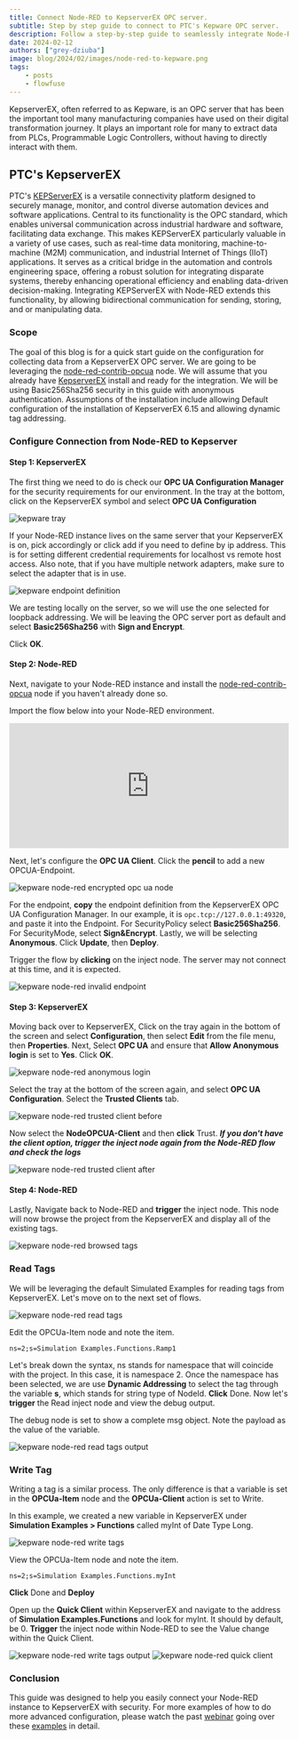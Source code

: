 ```yaml
---
title: Connect Node-RED to KepserverEX OPC server.
subtitle: Step by step guide to connect to PTC's Kepware OPC server.
description: Follow a step-by-step guide to seamlessly integrate Node-RED with PTC's Kepware OPC server, enabling efficient data extraction from PLCs.
date: 2024-02-12
authors: ["grey-dziuba"]
image: blog/2024/02/images/node-red-to-kepware.png
tags:
    - posts
    - flowfuse
---
```


KepserverEX, often referred to as Kepware, is an OPC server that has been the important tool many manufacturing companies have used on their digital transformation journey.  It plays an important role for many to extract data from PLCs, Programmable Logic Controllers, without having to directly interact with them.

<!--more-->

## PTC's KepserverEX

PTC's [KEPServerEX](https://www.ptc.com/en/products/kepware/kepserverex-ppc) is a versatile connectivity platform designed to securely manage, monitor, and control diverse automation devices and software applications. Central to its functionality is the OPC standard, which enables universal communication across industrial hardware and software, facilitating data exchange. This makes KEPServerEX particularly valuable in a variety of use cases, such as real-time data monitoring, machine-to-machine (M2M) communication, and industrial Internet of Things (IIoT) applications. It serves as a critical bridge in the automation and controls engineering space, offering a robust solution for integrating disparate systems, thereby enhancing operational efficiency and enabling data-driven decision-making. Integrating KEPServerEX with Node-RED extends this functionality, by allowing bidirectional communication for sending, storing, and or manipulating data.  

### Scope

The goal of this blog is for a quick start guide on the configuration for collecting data from a KepserverEX OPC server.  We are going to be leveraging the [node-red-contrib-opcua](https://flows.nodered.org/node/node-red-contrib-opcua) node.  We will assume that you already have [KepserverEX](https://www.ptc.com/en/products/kepware/kepserverex-ppc) install and ready for the integration. We will be using Basic256Sha256 security in this guide with anonymous authentication.  Assumptions of the installation include allowing Default configuration of the installation of KepserverEX 6.15 and allowing dynamic tag addressing.

### Configure Connection from Node-RED to Kepserver

#### Step 1: KepserverEX

The first thing we need to do is check our **OPC UA Configuration Manager** for the security requirements for our environment.  In the tray at the bottom, click on the KepserverEX symbol and select **OPC UA Configuration**

![kepware tray](./images/kepserverex-tray.png)


If your Node-RED instance lives on the same server that your KepserverEX is on, pick accordingly or click add if you need to define by ip address. This is for setting different credential requirements for localhost vs remote host access.  Also note, that if you have multiple network adapters, make sure to select the adapter that is in use. 

![kepware endpoint definition](./images/kep-endpoint-definition.png)


We are testing locally on the server, so we will use the one selected for loopback addressing.  We will be leaving the OPC server port as default and select **Basic256Sha256** with **Sign and Encrypt**.

Click **OK**.

#### Step 2:  Node-RED

Next, navigate to your Node-RED instance and install the [node-red-contrib-opcua](https://flows.nodered.org/node/node-red-contrib-opcua) node if you haven't already done so.  

Import the flow below into your Node-RED environment. 

<iframe width="100%" height="225px" src="https://flows.nodered.org/flow/04a84fe5b0db7cda9e74ba811e7b0ca5/share?height=250" allow="clipboard-read; clipboard-write" style="border: none;"></iframe>


Next, let's configure the **OPC UA Client**.  Click the **pencil** to add a new OPCUA-Endpoint.

![kepware node-red encrypted opc ua node](./images/opcua-endpoint-node-red-encrypted.png)


For the endpoint, **copy** the endpoint definition from the KepserverEX OPC UA Configuration Manager.  In our example, it is ```opc.tcp://127.0.0.1:49320```, and paste it into the Endpoint.  For SecurityPolicy select **Basic256Sha256**. For SecurityMode, select **Sign&Encrypt**.  Lastly, we will be selecting **Anonymous**.  Click **Update**, then **Deploy**.  


Trigger the flow by **clicking** on the inject node.  The server may not connect at this time, and it is expected.

![kepware node-red invalid endpoint](./images/node-red-opc-ua-invalid-endpoint.png)


#### Step 3: KepserverEX

Moving back over to KepserverEX,  Click on the tray again in the bottom of the screen and select **Configuration**, then select **Edit** from the file menu, then **Properties**.  Next, Select **OPC UA** and ensure that **Allow Anonymous login** is set to **Yes**.  Click **OK**.  

![kepware node-red anonymous login](./images/node-red-kepware-anonymous-login.png)


Select the tray at the bottom of the screen again, and select **OPC UA Configuration**. Select the **Trusted Clients** tab.

![kepware node-red trusted client before](./images/kepserverex-trusted-client-before.png)


Now select the **NodeOPCUA-Client** and then **click** Trust.  ***If you don't have the client option, trigger the inject node again from the Node-RED flow and check the logs***

![kepware node-red trusted client after](./images/kepserverex-trusted-client-after.png)

#### Step 4: Node-RED

Lastly,  Navigate back to Node-RED and **trigger** the inject node.  This node will now browse the project from the KepserverEX and display all of the existing tags.

![kepware node-red browsed tags](./images/kepware-opc-browsed-tags-node-red.png)

### Read Tags 

We will be leveraging the default Simulated Examples for reading tags from KepserverEX.  Let's move on to the next set of flows.

![kepware node-red read tags](./images/node-red-kepware-read-tag.png)


Edit the OPCUa-Item node and note the item.

```
ns=2;s=Simulation Examples.Functions.Ramp1
```

Let's break down the syntax,  ns stands for namespace that will coincide with the project.  In this case, it is namespace 2.  Once the namespace has been selected, we are use **Dynamic Addressing** to select the tag through the variable **s**, which stands for string type of NodeId. **Click** Done.  Now let's **trigger** the Read inject node and view the debug output.

The debug node is set to show a complete msg object.  Note the payload as the value of the variable.

![kepware node-red read tags output](./images/node-red-debug-output-opc.png)

### Write Tag

Writing a tag is a similar process.  The only difference is that a variable is set in the **OPCUa-Item** node and the **OPCUa-Client** action is set to Write.

In this example, we created a new variable in KepserverEX under **Simulation Examples > Functions** called myInt of Date Type Long.

![kepware node-red write tags](./images/node-red-kepware-write-tag.png)

View the OPCUa-Item node and note the item.

```
ns=2;s=Simulation Examples.Functions.myInt
```

**Click** Done and **Deploy**

Open up the **Quick Client** within KepserverEX and navigate to the address of **Simulation Examples.Functions** and look for myInt.  It should by default, be 0.  **Trigger** the inject node within Node-RED to see the Value change within the Quick Client.

![kepware node-red write tags output](./images/node-red-debug-output-write-opc.png)
![kepware node-red quick client](./images/kepware-quick-client.png)

### Conclusion

This guide was designed to help you easily connect your Node-RED instance to KepserverEX with security.  For more examples of how to do more advanced configuration, please watch the past [webinar](/webinars/2023/getting-started-opcua-node-red/) going over these [examples](https://github.com/mikakaraila/node-red-contrib-opcua/tree/master/examples) in detail.  
